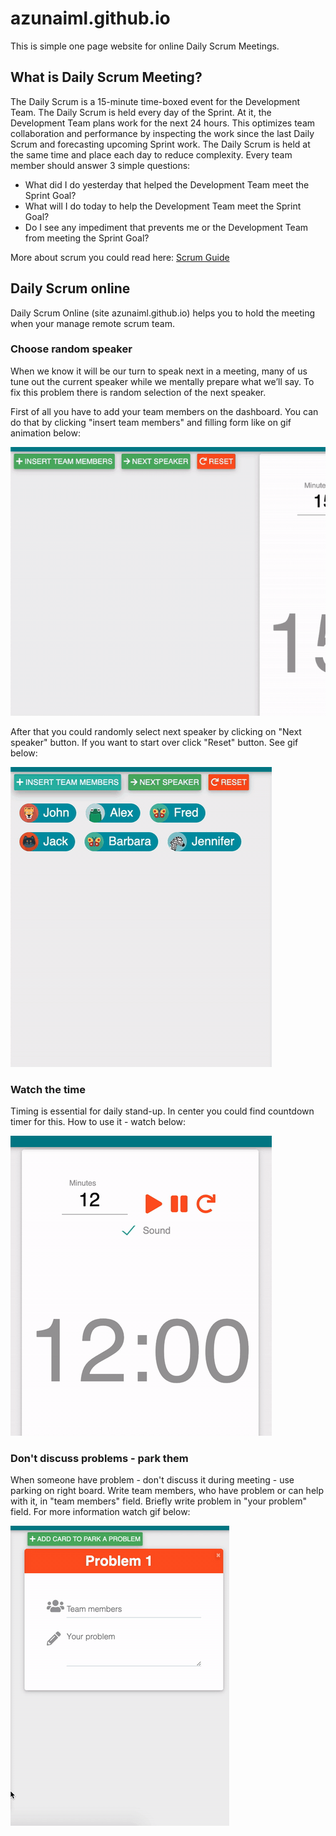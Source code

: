 # azunaiml.github.io

This is simple one page website for online Daily Scrum Meetings. 

## What is Daily Scrum Meeting?

The Daily Scrum is a 15-minute time-boxed event for the Development Team. The Daily Scrum is held every day of the Sprint. At it, the Development Team plans work for the next 24 hours. This optimizes team collaboration and performance by inspecting the work since the last Daily Scrum and forecasting upcoming Sprint work. The Daily Scrum is held at the same time and place each day to reduce complexity.
Every team member should answer 3 simple questions:
- What did I do yesterday that helped the Development Team meet the Sprint Goal?
- What will I do today to help the Development Team meet the Sprint Goal?
- Do I see any impediment that prevents me or the Development Team from meeting the Sprint Goal?

More about scrum you could read here: [Scrum Guide](https://www.scrumguides.org/scrum-guide.html#events-daily)

## Daily Scrum online

Daily Scrum Online (site azunaiml.github.io) helps you to hold the meeting when your manage remote scrum team.

### Choose random speaker

When we know it will be our turn to speak next in a meeting, many of us tune out the current speaker while we mentally prepare what we’ll say. To fix this problem there is random selection of the next speaker.

First of all you have to add your team members on the dashboard.
You can do that by clicking "insert team members" and filling form like on gif animation below:

![Create team](/gif/create_team.gif)

After that you could randomly select next speaker by clicking on "Next speaker" button. If you want to start over click "Reset" button. See gif below:

![Random speaker chooser](/gif/next_speaker.gif)

### Watch the time

Timing is essential for daily stand-up. 
In center you could find countdown timer for this. 
How to use it - watch below:

![Timer](/gif/timer.gif)

### Don't discuss problems - park them

When someone have problem - don't discuss it during meeting - use parking on right board. 
Write team members, who have problem or can help with it, in "team members" field.
Briefly write problem in "your problem" field.
For more information watch gif below:

![Problems](/gif/problems.gif)
